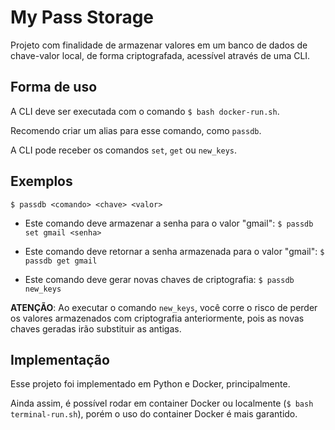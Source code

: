 # My Pass Storage #
Projeto com finalidade de armazenar valores em um banco de dados de chave-valor local,
de forma criptografada, acessível através de uma CLI.

## Forma de uso ##
A CLI deve ser executada com o comando ```$ bash docker-run.sh```.

Recomendo criar um alias para esse comando, como ```passdb```.

A CLI pode receber os comandos ```set```, ```get``` ou ```new_keys```.

## Exemplos ##
```$ passdb <comando> <chave> <valor>```

- Este comando deve armazenar a senha para o valor "gmail": ```$ passdb set gmail <senha>```

- Este comando deve retornar a senha armazenada para o valor "gmail": ```$ passdb get gmail```

- Este comando deve gerar novas chaves de criptografia: ```$ passdb new_keys```

__ATENÇÃO__: Ao executar o comando ```new_keys```, você corre o risco de perder
os valores armazenados com criptografia anteriormente,
pois as novas chaves geradas irão substituir as antigas.

## Implementação ##
Esse projeto foi implementado em Python e Docker, principalmente.

Ainda assim, é possível rodar em container Docker ou localmente (```$ bash terminal-run.sh```),
porém o uso do container Docker é mais garantido.